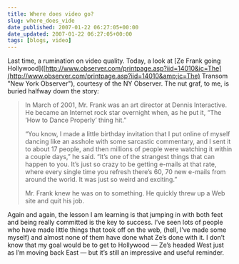 ```yaml
---
title: Where does video go?
slug: where_does_vide
date_published: 2007-01-22 06:27:05+00:00
date_updated: 2007-01-22 06:27:05+00:00
tags: [blogs, video]
---
```

Last time, a rumination on video quality. Today, a look at [Ze Frank going Hollywood]([http://www.observer.com/printpage.asp?iid=14010&ic=The](http://www.observer.com/printpage.asp?iid=14010&amp;ic=The) Transom "New York Observer"), courtesy of the NY Observer. The nut graf, to me, is buried halfway down the story:

> In March of 2001, Mr. Frank was an art director at Dennis Interactive. He became an Internet rock star overnight when, as he put it, “The ‘How to Dance Properly’ thing hit.”
> 
> “You know, I made a little birthday invitation that I put online of myself dancing like an asshole with some sarcastic commentary, and I sent it to about 17 people, and then millions of people were watching it within a couple days,” he said. “It’s one of the strangest things that can happen to you. It’s just so crazy to be getting e-mails at that rate, where every single time you refresh there’s 60, 70 new e-mails from around the world. It was just so weird and exciting.”
> 
> Mr. Frank knew he was on to something. He quickly threw up a Web site and quit his job.

Again and again, the lesson I am learning is that jumping in with both feet and being really committed is the key to success. I’ve seen lots of people who have made little things that took off on the web, (hell, I’ve made some myself) and almost none of them have done what Ze’s done with it. I don’t know that my goal would be to get to Hollywood — Ze’s headed West just as I’m moving back East — but it’s still an impressive and useful reminder.
